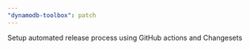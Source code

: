 ```yaml
---
"dynamodb-toolbox": patch
---
```


Setup automated release process using GitHub actions and Changesets

